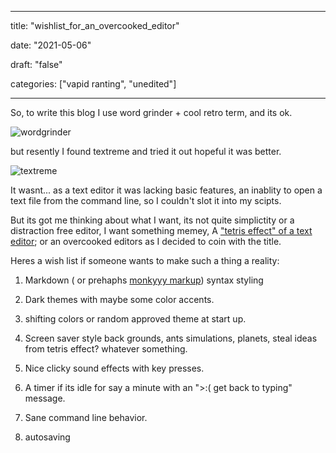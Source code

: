 
---

title: "wishlist\_for\_an\_overcooked\_editor"

date: "2021-05-06"

draft: "false"

categories: ["vapid ranting", "unedited"]

---

So, to write this blog I use word grinder + cool retro term, and its ok.

![wordgrinder](/images/wordgrinder.png)

but resently I found textreme and tried it out hopeful it was better.

![textreme](/images/textreme.png)

It wasnt... as a text editor it was lacking basic features, an inablity to open a text file from the command line, so I couldn't slot it into my scipts.

But its got me thinking about what I want, its not quite simplictity or a distraction free editor, I want something memey, A ["tetris effect" of a text editor](https://www.youtube.com/watch?v=PFVL6t8IHE8); or an overcooked editors as I decided to coin with the title.

Heres a wish list if someone wants to make such a thing a reality:

1. Markdown ( or prehaphs [monkyyy markup](https://monkyyy.science/posts/monkyyy\_markup/)) syntax styling

2. Dark themes with maybe some color accents.

3. shifting colors or random approved theme at start up.

4. Screen saver style back grounds, ants simulations, planets, steal ideas from tetris effect? whatever something.

5. Nice clicky sound effects with key presses.

6. A timer if its idle for say a minute with an "\>:( get back to typing" message.

7. Sane command line behavior.

8. autosaving

